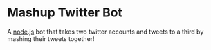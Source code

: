 # Mashup Twitter Bot

A [node.js](http://nodejs.org) bot that takes two twitter accounts and tweets to a third by mashing their tweets together!
